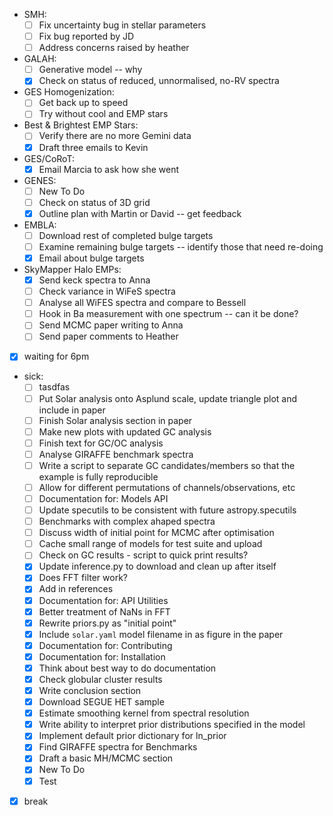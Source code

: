 - SMH:
  - [ ] Fix uncertainty bug in stellar parameters 
  - [ ] Fix bug reported by JD
  - [ ] Address concerns raised by heather 
- GALAH:
  - [ ] Generative model -- why
  - [X] Check on status of reduced, unnormalised, no-RV spectra
- GES Homogenization:
  - [ ] Get back up to speed 
  - [ ] Try without cool and EMP stars
- Best & Brightest EMP Stars:
  - [ ] Verify there are no more Gemini data
  - [X] Draft three emails to Kevin
- GES/CoRoT:
  - [X] Email Marcia to ask how she went
- GENES:
  - [ ] New To Do
  - [ ] Check on status of 3D grid
  - [X] Outline plan with Martin or David -- get feedback
- EMBLA:
  - [ ] Download rest of completed bulge targets
  - [ ] Examine remaining bulge targets -- identify those that need re-doing
  - [X] Email about bulge targets 
- SkyMapper Halo EMPs:
  - [X] Send keck spectra to Anna
  - [ ] Check variance in WiFeS spectra
  - [ ] Analyse all WiFES spectra and compare to Bessell
  - [ ] Hook in Ba measurement with one spectrum -- can it be done?
  - [ ] Send MCMC paper writing to Anna 
  - [ ] Send paper comments to Heather
- [X] waiting for 6pm
- sick:
  - [ ] tasdfas
  - [ ] Put Solar analysis onto Asplund scale, update triangle plot and include in paper
  - [ ] Finish Solar analysis section in paper
  - [ ] Make new plots with updated GC analysis
  - [ ] Finish text for GC/OC analysis
  - [ ] Analyse GIRAFFE benchmark spectra
  - [ ] Write a script to separate GC candidates/members so that the example is fully reproducible
  - [ ] Allow for different permutations of channels/observations, etc
  - [ ] Documentation for: Models API 
  - [ ] Update specutils to be consistent with future astropy.specutils
  - [ ] Benchmarks with complex ahaped spectra 
  - [ ] Discuss width of initial point for MCMC after optimisation
  - [ ] Cache small range of models for test suite and upload 
  - [ ] Check on GC results - script to quick print results?
  - [X] Update inference.py to download and clean up after itself
  - [X] Does FFT filter work?
  - [X] Add in references
  - [X] Documentation for: API Utilities
  - [X] Better treatment of NaNs in FFT
  - [X] Rewrite priors.py as "initial point"
  - [X] Include `solar.yaml` model filename in as figure in the paper
  - [X] Documentation for: Contributing
  - [X] Documentation for: Installation
  - [X] Think about best way to do documentation
  - [X] Check globular cluster results
  - [X] Write conclusion section
  - [X] Download SEGUE HET sample
  - [X] Estimate smoothing kernel from spectral resolution
  - [X] Write ability to interpret prior distributions specified in the model
  - [X] Implement default prior dictionary for ln_prior
  - [X] Find GIRAFFE spectra for Benchmarks
  - [X] Draft a basic MH/MCMC section
  - [X] New To Do
  - [X] Test
- [X] break
